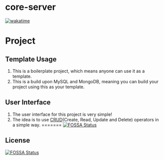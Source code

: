 # core-server

[![wakatime](https://wakatime.com/badge/github/dextel2/core-server.svg)](https://wakatime.com/badge/github/dextel2/core-server)


# Project
## Template Usage
1. This is a boilerplate project, which means anyone can use it as a template. 
1. This is a build upon MySQL and MongoDB, meaning you can build your project using this as your template. 
## User Interface
1. The user interface for this project is very simple!
1. The idea is to use [CRUD](https://en.wikipedia.org/wiki/Create,_read,_update_and_delete)(Create, Read, Update and Delete) operators in a simple way.
=======
[![FOSSA Status](https://app.fossa.com/api/projects/git%2Bgithub.com%2Fdextel2%2Fcore-server.svg?type=shield)](https://app.fossa.com/projects/git%2Bgithub.com%2Fdextel2%2Fcore-server?ref=badge_shield)


## License
[![FOSSA Status](https://app.fossa.com/api/projects/git%2Bgithub.com%2Fdextel2%2Fcore-server.svg?type=large)](https://app.fossa.com/projects/git%2Bgithub.com%2Fdextel2%2Fcore-server?ref=badge_large)



